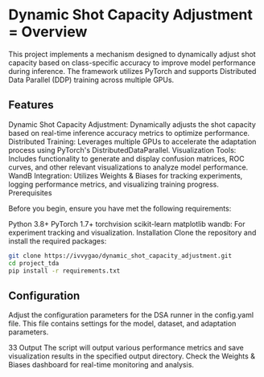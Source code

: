 # Dynamic Shot Capacity Adjustment = Overview
This project implements a mechanism designed to dynamically adjust shot capacity based on class-specific accuracy to improve model performance during inference.
The framework utilizes PyTorch and supports Distributed Data Parallel (DDP) training across multiple GPUs.

## Features
Dynamic Shot Capacity Adjustment: Dynamically adjusts the shot capacity based on real-time inference accuracy metrics to optimize performance.
Distributed Training: Leverages multiple GPUs to accelerate the adaptation process using PyTorch's DistributedDataParallel.
Visualization Tools: Includes functionality to generate and display confusion matrices, ROC curves, and other relevant visualizations to analyze model performance.
WandB Integration: Utilizes Weights & Biases for tracking experiments, logging performance metrics, and visualizing training progress.
Prerequisites

Before you begin, ensure you have met the following requirements:

Python 3.8+
PyTorch 1.7+
torchvision
scikit-learn
matplotlib
wandb: For experiment tracking and visualization.
Installation
Clone the repository and install the required packages:

```bash
git clone https://ivvygao/dynamic_shot_capacity_adjustment.git
cd project_tda
pip install -r requirements.txt
```

## Configuration
Adjust the configuration parameters for the DSA runner in the config.yaml file. This file contains settings for the model, dataset, and adaptation parameters.

33 Output
The script will output various performance metrics and save visualization results in the specified output directory. Check the Weights & Biases dashboard for real-time monitoring and analysis.
